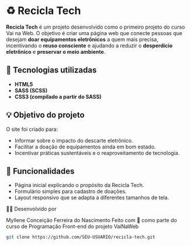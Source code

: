 # ♻️ Recicla Tech

**Recicla Tech** é um projeto desenvolvido como o primeiro projeto do curso Vai na Web.
O objetivo é criar uma página web que conecte pessoas que desejam **doar equipamentos eletrônicos** a quem mais precisa, incentivando o **reuso consciente** e ajudando a reduzir o **desperdício eletrônico** e **preservar o meio ambiente**.


## 🚀 Tecnologias utilizadas

- **HTML5**  
- **SASS (SCSS)**  
- **CSS3 (compilado a partir do SASS)**  


## 💡 Objetivo do projeto

O site foi criado para:
- Informar sobre o impacto do descarte eletrônico.  
- Facilitar a doação de equipamentos ainda em bom estado.  
- Incentivar práticas sustentáveis e o reaproveitamento de tecnologia.


## 🧠 Funcionalidades

- Página inicial explicando o propósito da Recicla Tech.  
- Formulário simples para cadastro de doações.  
- Layout responsivo que se adapta a diferentes tamanhos de tela.


👩‍💻 Desenvolvido por

Myllene Conceição Ferreira do Nascimento
Feito com 💚 como parte do curso de Programação Front-end do projeto VaiNaWeb


```bash
git clone https://github.com/SEU-USUARIO/recicla-tech.git
